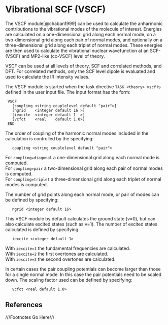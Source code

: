 # Vibrational SCF (VSCF)

The VSCF module[@chaban1999] can be used to calculate the anharmonic contributions to
the vibrational modes of the molecule of interest. Energies are
calculated on a one-dimensional grid along each normal mode, on a
two-dimensional grid along each pair of normal modes, and optionally on
a three-dimensional grid along each triplet of normal modes. These
energies are then used to calculate the vibrational nuclear wavefunction
at an SCF- (VSCF) and MP2-like (cc-VSCF) level of theory.

VSCF can be used at all levels of theory, SCF and correlated methods,
and DFT. For correlated methods, only the SCF level dipole is evaluated
and used to calculate the IR intensity values.

The VSCF module is started when the task directive `TASK <theory> vscf` is
defined in the user input file. The input format has the form:
```
 VSCF
   [coupling <string couplelevel default "pair">]  
   [ngrid    <integer default 16 >]  
   [iexcite  <integer default 1  >]  
   [vcfct    <real    default 1.0>]  
 END
```
The order of coupling of the harmonic normal modes included in the
calculation is controlled by the specifying:
```
   coupling <string couplelevel default "pair">
```
For `coupling=diagonal` a one-dimensional grid along each normal mode is
computed.   
For `coupling=pair` a two-dimensional grid along each pair of normal modes is computed.   
For `coupling=triplet` a three-dimensional grid along each triplet of normal modes is computed. 

The number of grid points along each normal mode, or pair of modes can
be defined by specifying:
```
   ngrid <integer default 16>
```
This VSCF module by default calculates the ground state (&nu;=0), but can
also calculate excited states (such as &nu;=1). The number of excited
states calculated is defined by specifying:
```
   iexcite <integer default 1>
``` 
With `iexcite=1` the fundamental frequencies are calculated.  
With `iexcite=2` the first overtones are calculated.  
With `iexcite=3` the second overtones are calculated.

In certain cases the pair coupling potentials can become larger than
those for a single normal mode. In this case the pair potentials need to
be scaled down. The scaling factor used can be defined by specifying:
```
   vcfct <real default 1.0>
```

## References
///Footnotes Go Here///
